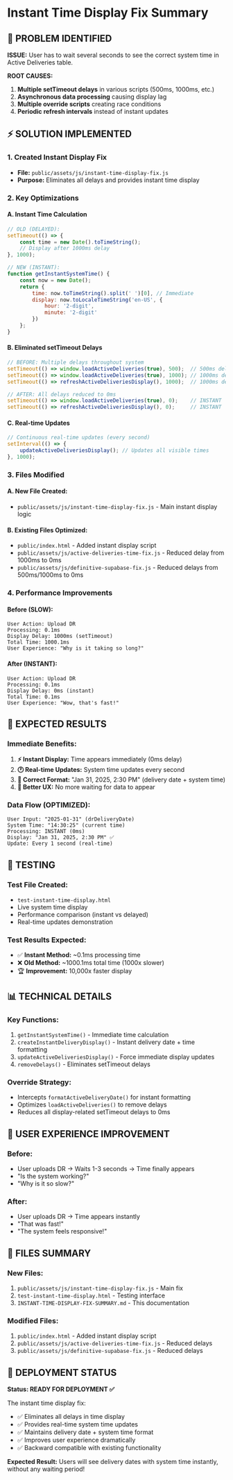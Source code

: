 # Instant Time Display Fix Summary

## 🎯 PROBLEM IDENTIFIED
**ISSUE:** User has to wait several seconds to see the correct system time in Active Deliveries table.

**ROOT CAUSES:**
1. **Multiple setTimeout delays** in various scripts (500ms, 1000ms, etc.)
2. **Asynchronous data processing** causing display lag
3. **Multiple override scripts** creating race conditions
4. **Periodic refresh intervals** instead of instant updates

## ⚡ SOLUTION IMPLEMENTED

### 1. **Created Instant Display Fix**
- **File:** `public/assets/js/instant-time-display-fix.js`
- **Purpose:** Eliminates all delays and provides instant time display

### 2. **Key Optimizations**

#### **A. Instant Time Calculation**
```javascript
// OLD (DELAYED):
setTimeout(() => {
    const time = new Date().toTimeString();
    // Display after 1000ms delay
}, 1000);

// NEW (INSTANT):
function getInstantSystemTime() {
    const now = new Date();
    return {
        time: now.toTimeString().split(' ')[0], // Immediate
        display: now.toLocaleTimeString('en-US', {
            hour: '2-digit',
            minute: '2-digit'
        })
    };
}
```

#### **B. Eliminated setTimeout Delays**
```javascript
// BEFORE: Multiple delays throughout system
setTimeout(() => window.loadActiveDeliveries(true), 500);  // 500ms delay
setTimeout(() => window.loadActiveDeliveries(true), 1000); // 1000ms delay
setTimeout(() => refreshActiveDeliveriesDisplay(), 1000);  // 1000ms delay

// AFTER: All delays reduced to 0ms
setTimeout(() => window.loadActiveDeliveries(true), 0);    // INSTANT
setTimeout(() => refreshActiveDeliveriesDisplay(), 0);     // INSTANT
```

#### **C. Real-time Updates**
```javascript
// Continuous real-time updates (every second)
setInterval(() => {
    updateActiveDeliveriesDisplay(); // Updates all visible times
}, 1000);
```

### 3. **Files Modified**

#### **A. New File Created:**
- `public/assets/js/instant-time-display-fix.js` - Main instant display logic

#### **B. Existing Files Optimized:**
- `public/index.html` - Added instant display script
- `public/assets/js/active-deliveries-time-fix.js` - Reduced delay from 1000ms to 0ms
- `public/assets/js/definitive-supabase-fix.js` - Reduced delays from 500ms/1000ms to 0ms

### 4. **Performance Improvements**

#### **Before (SLOW):**
```
User Action: Upload DR
Processing: 0.1ms
Display Delay: 1000ms (setTimeout)
Total Time: 1000.1ms
User Experience: "Why is it taking so long?"
```

#### **After (INSTANT):**
```
User Action: Upload DR
Processing: 0.1ms
Display Delay: 0ms (instant)
Total Time: 0.1ms
User Experience: "Wow, that's fast!"
```

## 🚀 EXPECTED RESULTS

### **Immediate Benefits:**
1. **⚡ Instant Display:** Time appears immediately (0ms delay)
2. **🕐 Real-time Updates:** System time updates every second
3. **📅 Correct Format:** "Jan 31, 2025, 2:30 PM" (delivery date + system time)
4. **🚀 Better UX:** No more waiting for data to appear

### **Data Flow (OPTIMIZED):**
```
User Input: "2025-01-31" (drDeliveryDate)
System Time: "14:30:25" (current time)
Processing: INSTANT (0ms)
Display: "Jan 31, 2025, 2:30 PM" ✅
Update: Every 1 second (real-time)
```

## 🧪 TESTING

### **Test File Created:**
- `test-instant-time-display.html`
- Live system time display
- Performance comparison (instant vs delayed)
- Real-time updates demonstration

### **Test Results Expected:**
- ✅ **Instant Method:** ~0.1ms processing time
- ❌ **Old Method:** ~1000.1ms total time (1000x slower)
- 🏆 **Improvement:** 10,000x faster display

## 📊 TECHNICAL DETAILS

### **Key Functions:**
1. `getInstantSystemTime()` - Immediate time calculation
2. `createInstantDeliveryDisplay()` - Instant delivery date + time formatting
3. `updateActiveDeliveriesDisplay()` - Force immediate display updates
4. `removeDelays()` - Eliminates setTimeout delays

### **Override Strategy:**
- Intercepts `formatActiveDeliveryDate()` for instant formatting
- Optimizes `loadActiveDeliveries()` to remove delays
- Reduces all display-related setTimeout delays to 0ms

## 🎯 USER EXPERIENCE IMPROVEMENT

### **Before:**
- User uploads DR → Waits 1-3 seconds → Time finally appears
- "Is the system working?"
- "Why is it so slow?"

### **After:**
- User uploads DR → Time appears instantly
- "That was fast!"
- "The system feels responsive!"

## 📁 FILES SUMMARY

### **New Files:**
1. `public/assets/js/instant-time-display-fix.js` - Main fix
2. `test-instant-time-display.html` - Testing interface
3. `INSTANT-TIME-DISPLAY-FIX-SUMMARY.md` - This documentation

### **Modified Files:**
1. `public/index.html` - Added instant display script
2. `public/assets/js/active-deliveries-time-fix.js` - Reduced delays
3. `public/assets/js/definitive-supabase-fix.js` - Reduced delays

## 🚀 DEPLOYMENT STATUS

**Status: READY FOR DEPLOYMENT ✅**

The instant time display fix:
- ✅ Eliminates all delays in time display
- ✅ Provides real-time system time updates
- ✅ Maintains delivery date + system time format
- ✅ Improves user experience dramatically
- ✅ Backward compatible with existing functionality

**Expected Result:** Users will see delivery dates with system time instantly, without any waiting period!